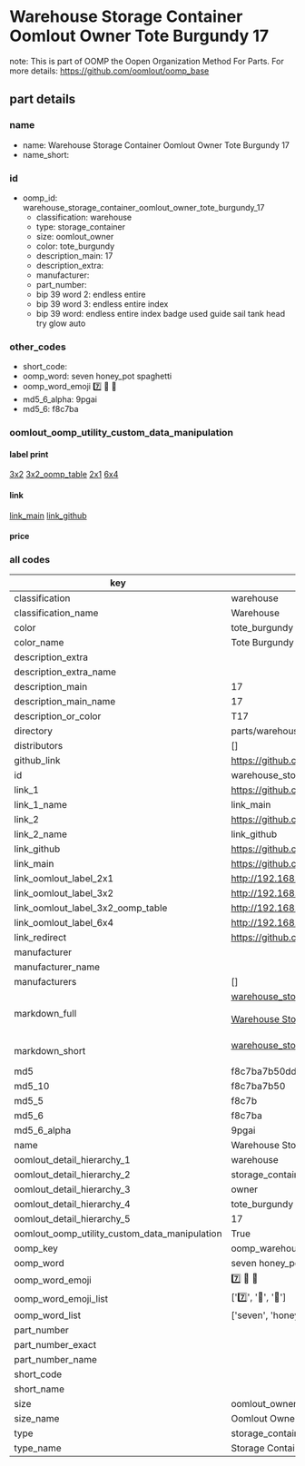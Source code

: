 # Warehouse Storage Container Oomlout Owner Tote Burgundy 17  

note: This is part of OOMP the Oopen Organization Method For Parts. For more details: https://github.com/oomlout/oomp_base

##  part details
  







### name
* name: Warehouse Storage Container Oomlout Owner Tote Burgundy 17
* name_short: 
### id
* oomp_id: warehouse_storage_container_oomlout_owner_tote_burgundy_17
  * classification: warehouse
  * type: storage_container
  * size: oomlout_owner
  * color: tote_burgundy
  * description_main: 17
  * description_extra: 
  * manufacturer: 
  * part_number: 
  * bip 39 word 2: endless entire
  * bip 39 word 3: endless entire index
  * bip 39 word: endless entire index badge used guide sail tank head try glow auto

### other_codes
* short_code: 
* oomp_word: seven honey_pot spaghetti
* oomp_word_emoji :seven: :honey_pot: :spaghetti:
* md5_6_alpha: 9pgai
* md5_6: f8c7ba






### oomlout_oomp_utility_custom_data_manipulation
#### label print
[3x2](http://192.168.1.245:1112/?label=oomp%209pgai)
[3x2_oomp_table](http://192.168.1.108:1112/?label=oomp%209pgai)
[2x1](http://192.168.1.242:1112/?label=oomp%209pgai)
[6x4](http://192.168.1.55:1112/?label=oomp%209pgai)    

#### link

[link_main](https://github.com/oomlout/oomlout_oomp_version_1_messy/tree/main/parts/warehouse_storage_container_oomlout_owner_tote_burgundy_17) [link_github](https://github.com/oomlout/oomlout_oomp_version_1_messy/tree/main/parts/warehouse_storage_container_oomlout_owner_tote_burgundy_17)                             

#### price







### all codes 
| key | value |  
| --- | --- |  
| classification | warehouse |  
| classification_name | Warehouse |  
| color | tote_burgundy |  
| color_name | Tote Burgundy |  
| description_extra |  |  
| description_extra_name |  |  
| description_main | 17 |  
| description_main_name | 17 |  
| description_or_color | T17 |  
| directory | parts/warehouse_storage_container_oomlout_owner_tote_burgundy_17 |  
| distributors | [] |  
| github_link | https://github.com/oomlout/oomlout_oomp_part_src/tree/main/parts/warehouse_storage_container_oomlout_owner_tote_burgundy_17 |  
| id | warehouse_storage_container_oomlout_owner_tote_burgundy_17 |  
| link_1 | https://github.com/oomlout/oomlout_oomp_version_1_messy/tree/main/parts/warehouse_storage_container_oomlout_owner_tote_burgundy_17 |  
| link_1_name | link_main |  
| link_2 | https://github.com/oomlout/oomlout_oomp_version_1_messy/tree/main/parts/warehouse_storage_container_oomlout_owner_tote_burgundy_17 |  
| link_2_name | link_github |  
| link_github | https://github.com/oomlout/oomlout_oomp_version_1_messy/tree/main/parts/warehouse_storage_container_oomlout_owner_tote_burgundy_17 |  
| link_main | https://github.com/oomlout/oomlout_oomp_version_1_messy/tree/main/parts/warehouse_storage_container_oomlout_owner_tote_burgundy_17 |  
| link_oomlout_label_2x1 | http://192.168.1.242:1112/?label=oomp%209pgai |  
| link_oomlout_label_3x2 | http://192.168.1.245:1112/?label=oomp%209pgai |  
| link_oomlout_label_3x2_oomp_table | http://192.168.1.108:1112/?label=oomp%209pgai |  
| link_oomlout_label_6x4 | http://192.168.1.55:1112/?label=oomp%209pgai |  
| link_redirect | https://github.com/oomlout/oomlout_oomp_version_1_messy/tree/main/parts/warehouse_storage_container_oomlout_owner_tote_burgundy_17 |  
| manufacturer |  |  
| manufacturer_name |  |  
| manufacturers | [] |  
| markdown_full | [warehouse_storage_container_oomlout_owner_tote_burgundy_17](none)<br>[](none)<br>[Warehouse Storage Container Oomlout Owner Tote Burgundy 17](none)<br><br> |  
| markdown_short | [warehouse_storage_container_oomlout_owner_tote_burgundy_17](none)<br><br> |  
| md5 | f8c7ba7b50ddb7c59e77e116e592e24d |  
| md5_10 | f8c7ba7b50 |  
| md5_5 | f8c7b |  
| md5_6 | f8c7ba |  
| md5_6_alpha | 9pgai |  
| name | Warehouse Storage Container Oomlout Owner Tote Burgundy 17 |  
| oomlout_detail_hierarchy_1 | warehouse |  
| oomlout_detail_hierarchy_2 | storage_container |  
| oomlout_detail_hierarchy_3 | owner |  
| oomlout_detail_hierarchy_4 | tote_burgundy |  
| oomlout_detail_hierarchy_5 | 17 |  
| oomlout_oomp_utility_custom_data_manipulation | True |  
| oomp_key | oomp_warehouse_storage_container_oomlout_owner_tote_burgundy_17 |  
| oomp_word | seven honey_pot spaghetti |  
| oomp_word_emoji | :seven: :honey_pot: :spaghetti: |  
| oomp_word_emoji_list | [':seven:', ':honey_pot:', ':spaghetti:'] |  
| oomp_word_list | ['seven', 'honey_pot', 'spaghetti'] |  
| part_number |  |  
| part_number_exact |  |  
| part_number_name |  |  
| short_code |  |  
| short_name |  |  
| size | oomlout_owner |  
| size_name | Oomlout Owner |  
| type | storage_container |  
| type_name | Storage Container |  
